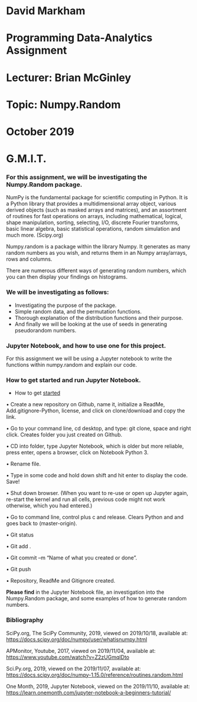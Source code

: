 # David Markham
# Programming Data-Analytics Assignment
# Lecturer: Brian McGinley
# Topic: Numpy.Random
# October 2019
# G.M.I.T.



### For this assignment, we will be investigating the Numpy.Random package.  

NumPy is the fundamental package for scientific computing in Python. It is a Python library that provides a multidimensional array object, various derived objects (such as masked arrays and matrices), and an assortment of routines for fast operations on arrays, including mathematical, logical, shape manipulation, sorting, selecting, I/O, discrete Fourier transforms, basic linear algebra, basic statistical operations, random simulation and much more. (Scipy.org)

Numpy.random is a package within the library Numpy. It generates as many random numbers as you wish, and returns them in an Numpy array/arrays, rows and columns.

There are numerous different ways of generating random numbers, which you can then display your findings on histograms. 



### We will be investigating as follows: 

- Investigating the purpose of the package.
- Simple random data, and the permutation functions.
- Thorough explanation of the distribution functions and their purpose.
- And finally we will be looking at the use of seeds in generating pseudorandom numbers.

### Jupyter Notebook, and how to use one for this project.

For this assignment we will be using a Jupyter notebook to write the functions within numpy.random and explain our code.

### How to get started and run Jupyter Notebook.

- How to get <a href="https://learn.onemonth.com/jupyter-notebook-a-beginners-tutorial/" target="_blank">started</a>

•	Create a new repository on Github, name it, initialize a ReadMe, Add.gitignore-Python, license, and click on clone/download and copy the link.

•	Go to your command line, cd desktop, and type: git clone, space and right click. Creates folder you just created on Github.

•	CD into folder, type Jupyter Notebook, which is older but more reliable, press enter, opens a browser, click on Notebook Python 3.

•	Rename file.

•	Type in some code and hold down shift and hit enter to display the code. Save!

•	Shut down browser. (When you want to re-use or open up Jupyter again, re-start the kernel and run all cells, previous code might not work otherwise, which you had entered.)

•	Go to command line, control plus c and release. Clears Python and and goes back to (master-origin).

•	Git status

•	Git add . 

•	Git commit –m “Name of what you created or done”.

•	Git push

•	Repository, ReadMe and Gitignore created.

**Please find** in the Jupyter Notebook file, an investigation into the Numpy.Random package, and some examples of how to generate random numbers.


### Bibliography 


SciPy.org, The SciPy Community, 2019, viewed on 2019/10/18, available at: https://docs.scipy.org/doc/numpy/user/whatisnumpy.html

APMonitor, Youtube, 2017, viewed on 2019/11/04, available at: https://www.youtube.com/watch?v=Z2zUGmqIDto 

Sci.Py.org, 2019, viewed on the 2019/11/07, available at: https://docs.scipy.org/doc/numpy-1.15.0/reference/routines.random.html

One Month, 2019, Jupyter Notebook, viewed on the 2019/11/10, available at: https://learn.onemonth.com/jupyter-notebook-a-beginners-tutorial/
 
